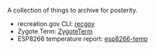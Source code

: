 A collection of things to archive for posterity.

* recreation.gov CLI: [recgov](https://github.com/cache-control/recgov)
* Zygote Term: [ZygoteTerm](https://github.com/cache-control/ZygoteTerm)
* ESP8266 temperature report: [esp8266-temp](https://github.com/cache-control/esp8266-temp)
